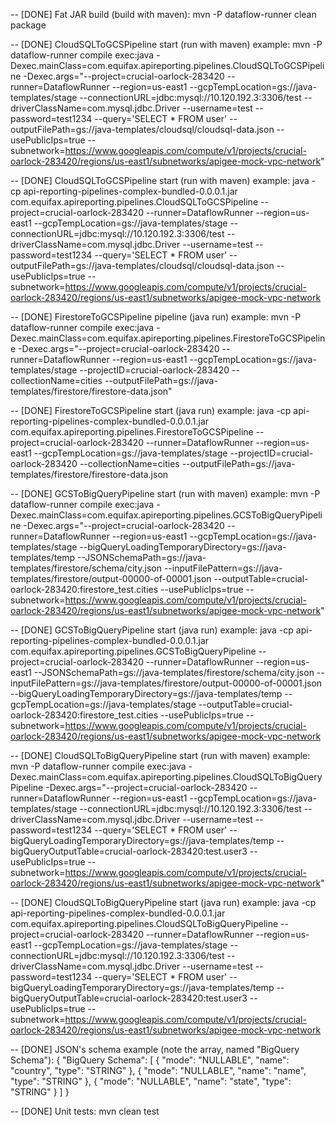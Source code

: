 -- [DONE] Fat JAR build (build with maven):
mvn -P dataflow-runner clean package

-- [DONE] CloudSQLToGCSPipeline start (run with maven) example:
mvn -P dataflow-runner compile exec:java -Dexec.mainClass=com.equifax.apireporting.pipelines.CloudSQLToGCSPipeline -Dexec.args="--project=crucial-oarlock-283420 --runner=DataflowRunner --region=us-east1 --gcpTempLocation=gs://java-templates/stage --connectionURL=jdbc:mysql://10.120.192.3:3306/test --driverClassName=com.mysql.jdbc.Driver --username=test --password=test1234 --query='SELECT * FROM user' --outputFilePath=gs://java-templates/cloudsql/cloudsql-data.json --usePublicIps=true --subnetwork=https://www.googleapis.com/compute/v1/projects/crucial-oarlock-283420/regions/us-east1/subnetworks/apigee-mock-vpc-network"

-- [DONE] CloudSQLToGCSPipeline start (run with maven) example:
java -cp api-reporting-pipelines-complex-bundled-0.0.0.1.jar com.equifax.apireporting.pipelines.CloudSQLToGCSPipeline --project=crucial-oarlock-283420 --runner=DataflowRunner --region=us-east1 --gcpTempLocation=gs://java-templates/stage --connectionURL=jdbc:mysql://10.120.192.3:3306/test --driverClassName=com.mysql.jdbc.Driver --username=test --password=test1234 --query='SELECT * FROM user' --outputFilePath=gs://java-templates/cloudsql/cloudsql-data.json --usePublicIps=true --subnetwork=https://www.googleapis.com/compute/v1/projects/crucial-oarlock-283420/regions/us-east1/subnetworks/apigee-mock-vpc-network 

-- [DONE] FirestoreToGCSPipeline pipeline (java run) example:
mvn -P dataflow-runner compile exec:java -Dexec.mainClass=com.equifax.apireporting.pipelines.FirestoreToGCSPipeline -Dexec.args="--project=crucial-oarlock-283420 --runner=DataflowRunner --region=us-east1 --gcpTempLocation=gs://java-templates/stage --projectID=crucial-oarlock-283420 --collectionName=cities --outputFilePath=gs://java-templates/firestore/firestore-data.json"

-- [DONE] FirestoreToGCSPipeline start (java run) example:
java -cp api-reporting-pipelines-complex-bundled-0.0.0.1.jar com.equifax.apireporting.pipelines.FirestoreToGCSPipeline --project=crucial-oarlock-283420 --runner=DataflowRunner --region=us-east1 --gcpTempLocation=gs://java-templates/stage --projectID=crucial-oarlock-283420 --collectionName=cities --outputFilePath=gs://java-templates/firestore/firestore-data.json

-- [DONE] GCSToBigQueryPipeline start (run with maven) example:
mvn -P dataflow-runner compile exec:java -Dexec.mainClass=com.equifax.apireporting.pipelines.GCSToBigQueryPipeline -Dexec.args="--project=crucial-oarlock-283420 --runner=DataflowRunner --region=us-east1 --gcpTempLocation=gs://java-templates/stage  --bigQueryLoadingTemporaryDirectory=gs://java-templates/temp --JSONSchemaPath=gs://java-templates/firestore/schema/city.json --inputFilePattern=gs://java-templates/firestore/output-00000-of-00001.json --outputTable=crucial-oarlock-283420:firestore_test.cities --usePublicIps=true --subnetwork=https://www.googleapis.com/compute/v1/projects/crucial-oarlock-283420/regions/us-east1/subnetworks/apigee-mock-vpc-network"

-- [DONE] GCSToBigQueryPipeline start (java run) example:
java -cp api-reporting-pipelines-complex-bundled-0.0.0.1.jar com.equifax.apireporting.pipelines.GCSToBigQueryPipeline --project=crucial-oarlock-283420 --runner=DataflowRunner --region=us-east1 --JSONSchemaPath=gs://java-templates/firestore/schema/city.json --inputFilePattern=gs://java-templates/firestore/output-00000-of-00001.json --bigQueryLoadingTemporaryDirectory=gs://java-templates/temp --gcpTempLocation=gs://java-templates/stage --outputTable=crucial-oarlock-283420:firestore_test.cities --usePublicIps=true --subnetwork=https://www.googleapis.com/compute/v1/projects/crucial-oarlock-283420/regions/us-east1/subnetworks/apigee-mock-vpc-network

-- [DONE] CloudSQLToBigQueryPipeline start (run with maven) example:
mvn -P dataflow-runner compile exec:java -Dexec.mainClass=com.equifax.apireporting.pipelines.CloudSQLToBigQueryPipeline -Dexec.args="--project=crucial-oarlock-283420  --runner=DataflowRunner --region=us-east1 --gcpTempLocation=gs://java-templates/stage --connectionURL=jdbc:mysql://10.120.192.3:3306/test --driverClassName=com.mysql.jdbc.Driver --username=test --password=test1234 --query='SELECT * FROM user' --bigQueryLoadingTemporaryDirectory=gs://java-templates/temp --bigQueryOutputTable=crucial-oarlock-283420:test.user3 --usePublicIps=true --subnetwork=https://www.googleapis.com/compute/v1/projects/crucial-oarlock-283420/regions/us-east1/subnetworks/apigee-mock-vpc-network"

-- [DONE] CloudSQLToBigQueryPipeline start (java run) example:
java -cp api-reporting-pipelines-complex-bundled-0.0.0.1.jar com.equifax.apireporting.pipelines.CloudSQLToBigQueryPipeline --project=crucial-oarlock-283420  --runner=DataflowRunner --region=us-east1 --gcpTempLocation=gs://java-templates/stage --connectionURL=jdbc:mysql://10.120.192.3:3306/test --driverClassName=com.mysql.jdbc.Driver --username=test --password=test1234 --query='SELECT * FROM user' --bigQueryLoadingTemporaryDirectory=gs://java-templates/temp --bigQueryOutputTable=crucial-oarlock-283420:test.user3 --usePublicIps=true --subnetwork=https://www.googleapis.com/compute/v1/projects/crucial-oarlock-283420/regions/us-east1/subnetworks/apigee-mock-vpc-network

-- [DONE] JSON's schema example (note the array, named "BigQuery Schema"):
{
  "BigQuery Schema": [
    {
      "mode": "NULLABLE",
      "name": "country",
      "type": "STRING"
    },
    {
      "mode": "NULLABLE",
      "name": "name",
      "type": "STRING"
    },
    {
      "mode": "NULLABLE",
      "name": "state",
      "type": "STRING"
    }
  ]
}

-- [DONE] Unit tests:
mvn clean test
